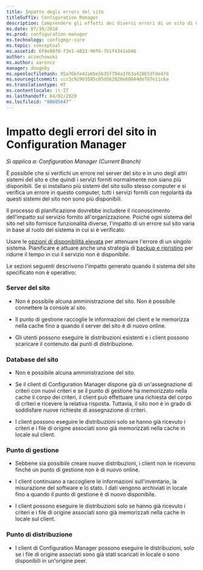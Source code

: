 ```yaml
---
title: Impatto degli errori del sito
titleSuffix: Configuration Manager
description: Comprendere gli effetti dei diversi errori di un sito di Configuration Manager.
ms.date: 07/30/2018
ms.prod: configuration-manager
ms.technology: configmgr-core
ms.topic: conceptual
ms.assetid: 6f0e08f8-f2e1-4823-90f6-7b1f4341eb46
author: aczechowski
ms.author: aaroncz
manager: dougeby
ms.openlocfilehash: 95a76bfe42a6be5b35f79da3763a428653fde47d
ms.sourcegitcommit: ccc3c929b5585c05d562020e68044de7d7e11c6a
ms.translationtype: HT
ms.contentlocale: it-IT
ms.lasthandoff: 04/02/2020
ms.locfileid: "80605647"
---
```

# <a name="site-failure-impacts-in-configuration-manager"></a>Impatto degli errori del sito in Configuration Manager

*Si applica a: Configuration Manager (Current Branch)*

È possibile che si verifichi un errore nel server del sito e in uno degli altri sistemi del sito e che quindi i servizi forniti normalmente non siano più disponibili. Se si installano più sistemi del sito sullo stesso computer e si verifica un errore in questo computer, tutti i servizi forniti con regolarità da questi sistemi del sito non sono più disponibili.

Il processo di pianificazione dovrebbe includere il riconoscimento dell'impatto sul servizio fornito all'organizzazione. Poiché ogni sistema del sito nel sito fornisce funzionalità diverse, l'impatto di un errore sul sito varia in base al ruolo del sistema in cui si è verificato. 

Usare le [opzioni di disponibilità elevata](/sccm/core/servers/deploy/configure/high-availability-options) per attenuare l'errore di un singolo sistema. Pianificare e attuare anche una strategia di [backup e ripristino](/sccm/core/servers/manage/backup-and-recovery) per ridurre il tempo in cui il servizio non è disponibile.

Le sezioni seguenti descrivono l'impatto generato quando il sistema del sito specificato non è operativo:


### <a name="site-server"></a>Server del sito

- Non è possibile alcuna amministrazione del sito. Non è possibile connettere la console al sito.  

- Il punto di gestione raccoglie le informazioni del client e le memorizza nella cache fino a quando il server del sito è di nuovo online.  

- Gli utenti possono eseguire le distribuzioni esistenti e i client possono scaricare il contenuto dai punti di distribuzione.  


### <a name="site-database"></a>Database del sito

- Non è possibile alcuna amministrazione del sito.  

- Se il client di Configuration Manager dispone già di un'assegnazione di criteri con nuovi criteri e se il punto di gestione ha memorizzato nella cache il corpo dei criteri, il client può effettuare una richiesta del corpo di criteri e ricevere la relativa risposta. Tuttavia, il sito non è in grado di soddisfare nuove richieste di assegnazione di criteri.  

- I client possono eseguire le distribuzioni solo se hanno già ricevuto i criteri e i file di origine associati sono già memorizzati nella cache in locale sul client.  


### <a name="management-point"></a>Punto di gestione

- Sebbene sia possibile creare nuove distribuzioni, i client non le ricevono finché un punto di gestione non è di nuovo online.  

- I client continuano a raccogliere le informazioni sull'inventario, la misurazione del software e lo stato. I dati vengono archiviati in locale fino a quando il punto di gestione è di nuovo disponibile.  

- I client possono eseguire le distribuzioni solo se hanno già ricevuto i criteri e i file di origine associati sono già memorizzati nella cache in locale sul client.  


### <a name="distribution-point"></a>Punto di distribuzione

- I client di Configuration Manager possono eseguire le distribuzioni, solo se i file di origine associati sono già stati scaricati in locale o sono disponibili in un'origine peer.

